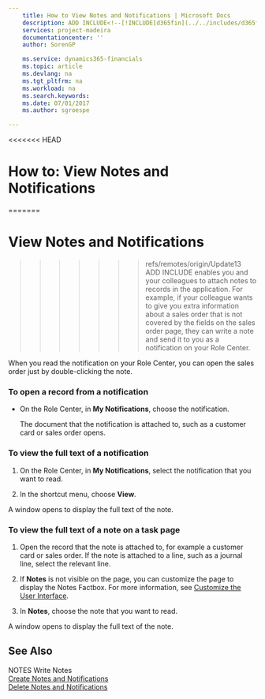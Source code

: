 ```yaml
---
    title: How to View Notes and Notifications | Microsoft Docs
    description: ADD INCLUDE<!--[!INCLUDE[d365fin](../../includes/d365fin_md.md)]--> enables you and your colleagues to attach notes to records in the application. For example, if your colleague wants to give you extra information about a sales order that is not covered by the fields on the sales order page, they can write a note and send it to you as a notification on your Role Center.
    services: project-madeira
    documentationcenter: ''
    author: SorenGP

    ms.service: dynamics365-financials
    ms.topic: article
    ms.devlang: na
    ms.tgt_pltfrm: na
    ms.workload: na
    ms.search.keywords:
    ms.date: 07/01/2017
    ms.author: sgroespe

---
```

<<<<<<< HEAD
# How to: View Notes and Notifications
=======
# View Notes and Notifications
>>>>>>> refs/remotes/origin/Update13
ADD INCLUDE<!--[!INCLUDE[d365fin](../../includes/d365fin_md.md)]--> enables you and your colleagues to attach notes to records in the application. For example, if your colleague wants to give you extra information about a sales order that is not covered by the fields on the sales order page, they can write a note and send it to you as a notification on your Role Center.  
  
 When you read the notification on your Role Center, you can open the sales order just by double-clicking the note.  
  
### To open a record from a notification  
  
-   On the Role Center, in **My Notifications**, choose the notification.  
  
     The document that the notification is attached to, such as a customer card or sales order opens.  
  
### To view the full text of a notification  
  
1.  On the Role Center, in **My Notifications**, select the notification that you want to read.  
  
2.  In the shortcut menu, choose **View**.  
  
 A window opens to display the full text of the note.  
  
### To view the full text of a note on a task page  
  
1.  Open the record that the note is attached to, for example a customer card or sales order. If the note is attached to a line, such as a journal line, select the relevant line.  
  
2.  If **Notes** is not visible on the page, you can customize the page to display the Notes Factbox. For more information, see [Customize the User Interface](../FullExperience/customize-the-user-interface.md).  
  
3.  In **Notes**, choose the note that you want to read.  
  
 A window opens to display the full text of the note.  
  
## See Also  
 NOTES Write Notes   
 [Create Notes and Notifications](../FullExperience/how-to-create-notes-and-notifications.md)   
 [Delete Notes and Notifications](../FullExperience/how-to-delete-notes-and-notifications.md)